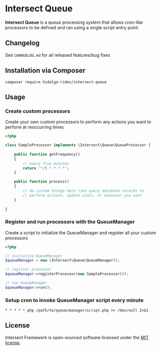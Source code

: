 # Intersect Queue
**Intersect Queue** is a queue processing system that allows cron-like processors to be defined and ran using a single script entry point.

## Changelog
See `CHANGELOG.md` for all released features/bug fixes


## Installation via Composer
```
composer require hidalgo-rides/intersect-queue
```

## Usage
### Create custom processors
Create your own custom processors to perform any actions you want to perform at reoccurring times
```php
<?php

class SampleProcessor implements \Intersect\Queue\QueueProcessor {
    
    public function getFrequency()
    {
        // every five minutes
        return '*/5 * * * *';
    }

    public function process()
    {
        // do custom things here like query database records to
        // perform actions, update stats, or whatever you want
    }
    
}
```

### Register and run processors with the QueueManager
Create a script to initialize the QueueManager and register all your custom processors
```php
<?php

// initialize QueueManager
$queueManager = new \Intersect\Queue\QueueManager();

// register processor
$queueManager->registerProcessor(new SampleProcessor());

// run QueueManager
$queueManager->run();
```

### Setup cron to invoke QueueManager script every minute
```
* * * * * php /path/to/queue/manager/script.php >> /dev/null 2>&1
```

## License
Intersect Framework is open-sourced software licensed under the [MIT license](https://opensource.org/licenses/MIT).